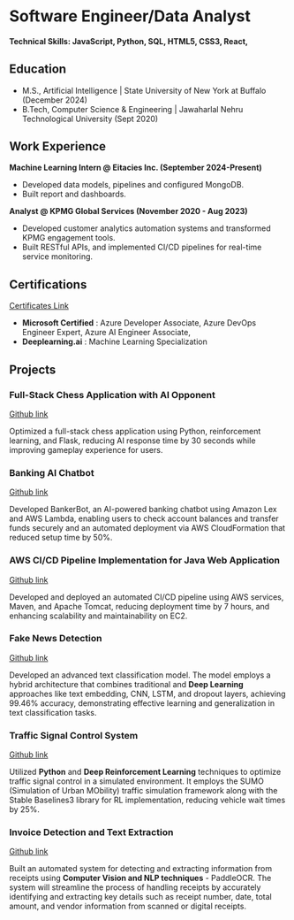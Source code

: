 # Software Engineer/Data Analyst

#### Technical Skills: JavaScript, Python, SQL, HTML5, CSS3, React,

## Education
- M.S., Artificial Intelligence | State University of New York at Buffalo (December 2024)
- B.Tech, Computer Science & Engineering | Jawaharlal Nehru Technological University (Sept 2020)

## Work Experience
**Machine Learning Intern @ Eitacies Inc. (September 2024-Present)**
- Developed data models, pipelines and configured MongoDB.
- Built report and dashboards.

**Analyst @ KPMG Global Services (November 2020 - Aug 2023)**
- Developed customer analytics automation systems and transformed KPMG engagement tools.
- Built RESTful APIs, and implemented CI/CD pipelines for real-time service monitoring.

## Certifications
[Certificates Link](https://learn.microsoft.com/en-us/users/shreshtagundoju-0658/transcript/73k6xcgy4rw1wxx)

- **Microsoft Certified** : Azure Developer Associate, Azure DevOps Engineer Expert, Azure AI Engineer Associate,
- **Deeplearning.ai** : Machine Learning Specialization

## Projects
### Full-Stack Chess Application with AI Opponent		
[Github link](https://github.com/shreshtagundoji/Chess-Application-Python)

Optimized a full-stack chess application using Python, reinforcement learning, and Flask, reducing AI response time by 30 seconds while improving gameplay experience for users.

### Banking AI Chatbot 
[Github link](https://github.com/shreshtagundoji/BankingBot-AWS-Lambda)

Developed BankerBot, an AI-powered banking chatbot using Amazon Lex and AWS Lambda, enabling users to check account balances and transfer funds securely and an automated deployment via AWS CloudFormation that reduced setup time by 50%.

### AWS CI/CD Pipeline Implementation for Java Web Application
[Github link](https://github.com/shreshtagundoji/AWS-CI-CD-Pipeline-CloudFormation)

Developed and deployed an automated CI/CD pipeline using AWS services, Maven, and Apache Tomcat, reducing deployment time by 7 hours, and enhancing scalability and maintainability on EC2.

### Fake News Detection
[Github link](https://github.com/shreshtagundoji/Fake-News-Detection-Kaggle/tree/main)

Developed an advanced text classification model. The model employs a hybrid architecture that combines traditional and **Deep Learning** approaches like text embedding, CNN, LSTM, and dropout layers, achieving 99.46% accuracy, demonstrating effective learning and generalization in text classification tasks.

### Traffic Signal Control System
[Github link](https://github.com/shreshtagundoji/Traffic-Lights-Control-RL/blob/main/Final_Report.pdf)

Utilized **Python** and **Deep Reinforcement Learning** techniques to optimize traffic signal control in a simulated environment. It employs the SUMO (Simulation of Urban MObility) traffic simulation framework along with the Stable Baselines3 library for RL implementation, reducing vehicle wait times by 25%.

### Invoice Detection and Text Extraction
[Github link](https://github.com/shreshtagundoji/PaddleOCR-InvoiceDetection)

Built an automated system for detecting and extracting information from receipts using **Computer Vision and NLP techniques** - PaddleOCR. The system will streamline the process of handling receipts by accurately identifying and extracting key details such as receipt number, date, total amount, and vendor information from scanned or digital receipts.
